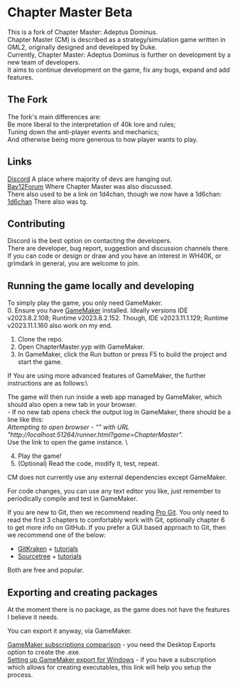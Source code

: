 # Chapter Master Beta

This is a fork of Chapter Master: Adeptus Dominus.\
Chapter Master (CM) is described as a strategy/simulation game written in GML2, originally designed and developed by Duke.\
Currently, Chapter Master: Adeptus Dominus is further on development by a new team of developers.\
It aims to continue development on the game, fix any bugs, expand and add features.

## The Fork

The fork's main differences are:\
Be more liberal to the interpretation of 40k lore and rules;\
Tuning down the anti-player events and mechanics;\
And otherwise being more generous to how player wants to play.

## Links

[Discord](https://discord.gg/zAGpqHzsXQ)
A place where majority of devs are hanging out.\
[Bay12Forum](http://www.bay12forums.com/smf/index.php?topic=142620.0)
Where Chapter Master was also discussed.\
There also used to be a link on 1d4chan, though we now have a 1d6chan:\
[1d6chan](https://1d6chan.miraheze.org/wiki/Chapter_Master_(game))
There also was tg.

## Contributing

Discord is the best option on contacting the developers.\
There are developer, bug report, suggestion and discussion channels there.\
If you can code or design or draw and you have an interest in WH40K, or grimdark in general, you are welcome to join.

## Running the game locally and developing

To simply play the game, you only need GameMaker.\
0. Ensure you have [GameMaker](https://gamemaker.io/en/download) installed. Ideally versions IDE v2023.8.2.108; Runtime v2023.8.2.152. Though, IDE v2023.11.1.129; Runtime v2023.11.1.160 also work on my end.
1. Clone the repo.
2. Open ChapterMaster.yyp with GameMaker.
3. In GameMaker, click the Run button or press F5 to build the project and start the game.

If You are using more advanced features of GameMaker, the further instructions are as follows:\

The game will then run inside a web app managed by GameMaker, which should also open a new tab in your browser.\
	- If no new tab opens check the output log in GameMaker, there should be a line like this:\
	  _Attempting to open browser - "" with URL "http://localhost:51264/runner.html?game=ChapterMaster"._ \
      Use the link to open the game instance. \

4. Play the game!
5. (Optional) Read the code, modify it, test, repeat.

CM does not currently use any external dependencies except GameMaker.

For code changes, you can use any text editor you like, just remember to periodically compile and test in GameMaker.

If you are new to Git, then we recommend reading [Pro Git](https://git-scm.com/book/en/v2). You only need to read the first 3 chapters to comfortably work with Git, optionally chapter 6 to get more info on GitHub. If you prefer a GUI based approach to Git, then we recommend one of the below:

-   [GitKraken](https://www.gitkraken.com/) + [tutorials](https://www.gitkraken.com/learn/git/tutorials)
-   [Sourcetree](https://www.sourcetreeapp.com/) + [tutorials](https://confluence.atlassian.com/get-started-with-sourcetree)

Both are free and popular.

## Exporting and creating packages

At the moment there is no package, as the game does not have the features I believe it needs. 

You can export it anyway, via GameMaker. 

[GameMaker subscriptions comparison](https://gamemaker.io/en/get) - you need the Desktop Exports option to create the .exe.\
[Setting up GameMaker export for Windows](https://help.yoyogames.com/hc/en-us/articles/235186048-Setting-Up-For-Windows) - if you have a subscription which allows for creating executables, this link will help you setup the process.
